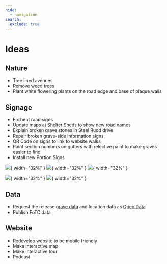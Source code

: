 ```yaml
---
hide:
  - navigation
search:
  exclude: true  
---
```


#  Ideas

## Nature

- Tree lined avenues
- Remove weed trees
- Plant white flowering plants on the road edge and base of plaque walls

## Signage

- Fix bent road signs
- Update maps at Shelter Sheds to show new road names
- Explain broken grave stones in Steel Rudd drive
- Repair broken grave-side information signs
- QR Code on signs to link to website walks 
- Paint section numbers on gutters with relective paint to make graves easier to find
- Install new Portion Signs

![][image1]{ width="32%" } ![][image2]{ width="32%" } ![][image3]{ width="32%" }   

![][image4]{ width="32%" } ![][image5]{ width="32%" } 


## Data

- Request the release [grave data](https://graves.brisbane.qld.gov.au) and location data as [Open Data](https://www.data.brisbane.qld.gov.au/)
- Publish FoTC data

## Website

- Redevelop website to be mobile friendly
- Make interactive map 
- Make interactive tour
- Podcast

<!-- links -->

[image1]: ../assets/portion-sign-small.jpg
[image2]: ../assets/portion-sign-medium.jpg
[image3]: ../assets/portion-sign-large.jpg 
[image4]: ../assets/curb-numbering-1.png
[image5]: ../assets/curb-numbering-2.png
